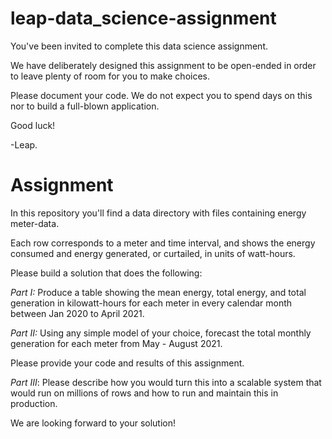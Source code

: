 # leap-data_science-assignment

You've been invited to complete this data science assignment.

We have deliberately designed this assignment to be open-ended in order to leave plenty of room for you to make choices.

Please document your code. We do not expect you to spend days on this nor to build a full-blown application.

Good luck!

-Leap.

# Assignment

In this repository you'll find a data directory with files containing energy meter-data.

Each row corresponds to a meter and time interval, and shows the
energy consumed and energy generated, or curtailed, in units of
watt-hours.

Please build a solution that does the following:

_Part I:_
Produce a table showing the mean energy, total energy, and total generation in kilowatt-hours for each meter in every calendar month between Jan 2020 to April 2021.

_Part II:_
Using any simple model of your choice, forecast the total monthly generation for each meter from May - August 2021.

Please provide your code and results of this assignment.

_Part III_:
Please describe how you would turn this into a scalable system that would run on millions of rows and how to run and maintain this in production.

We are looking forward to your solution!
